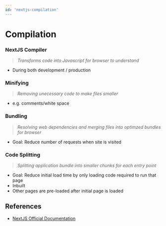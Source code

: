 ```yaml
---
id: 'nextjs-compilation'
---
```


# Compilation
### NextJS Compiler 
> *Transforms code into Javascript for browser to understand*
- During both development / production

### Minifying
> *Removing unecessary code to make files smaller* 
- e.g. comments/white space

### Bundling
> *Resolving web dependencies and merging files into optimzed bundles for browser*
- Goal: Reduce number of requests when site is visited

### Code Splitting
> *Splitting application bundle into smaller chunks for each entry point*
- Goal: Reduce initial load time by only loading code required to run that page
- Inbuilt
- Other pages are pre-loaded after initial page is loaded


## References
- [NextJS Official Documentation](https://nextjs.org/learn/foundations/how-nextjs-works)
